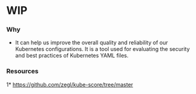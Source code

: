 # WIP

### Why

-  It can help us improve the overall quality and reliability of our Kubernetes configurations. 
It is a tool used for evaluating the security and best practices of Kubernetes YAML files.

### Resources

1* https://github.com/zegl/kube-score/tree/master
